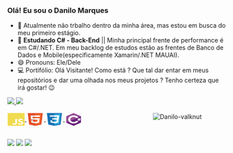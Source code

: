 ### Olá! Eu sou o Danilo Marques

- 🔭 Atualmente não trbalho dentro da minha área, mas estou em busca do meu primeiro estágio.
- 🌱 <b>Estudando C# - Back-End</b> || Minha principal frente de performance é em C#/.NET. Em meu backlog de estudos estão as frentes de Banco de Dados e Mobile(especificamente Xamarin/.NET MAUAI).
- 😄 Pronouns: Ele/Dele
- 💻 Portifólio: Olá Visitante! Como está ? Que tal dar entar em meus repositórios e dar uma olhada nos meus projetos ? Tenho certeza que irá gostar! 😉




 <div>
  <a href="https://github.com/danilo-Mq">
  <img height="180em" src="[!(https://github-readme-stats.vercel.app/api?username=Danilo-Mq)](https://github.com/Danilo-Mq/github-readme-stats)"/>
  <img height="180em" src="https://github-readme-stats.vercel.app/api/top-langs/?username=Danilo-Mqlayout=compactlangs_count=7theme=dark"/>
</div>
<div style="display: inline_block"><br>
  <img align="center" alt="Danilo-Js" height="30" width="40" src="https://raw.githubusercontent.com/devicons/devicon/master/icons/javascript/javascript-plain.svg">
  <!--<img align="center" alt="Rafa-Ts" height="30" width="40" src="https://raw.githubusercontent.com/devicons/devicon/master/icons/typescript/typescript-plain.svg">-->
  <!--<img align="center" alt="Rafa-React" height="30" width="40" src="https://raw.githubusercontent.com/devicons/devicon/master/icons/react/react-original.svg">-->
  <img align="center" alt="Danilo-HTML" height="30" width="40" src="https://raw.githubusercontent.com/devicons/devicon/master/icons/html5/html5-original.svg">
  <img align="center" alt="Danilo-CSS" height="30" width="40" src="https://raw.githubusercontent.com/devicons/devicon/master/icons/css3/css3-original.svg">
  <img align="center" alt="Danilo-Csharp" height="30" width="40" src="https://raw.githubusercontent.com/devicons/devicon/master/icons/csharp/csharp-original.svg">
  <img align="right" alt="Danilo-valknut" width="170" height="170" src="https://media.tenor.com/jePYuaxPHnUAAAAM/rune-guard-rune.gif">
</div>

  ##

<div> 
  <a href="https://www.instagram.com/danilo.mq/" target="_blank"><img src="https://img.shields.io/badge/-Instagram-%23E4405F?style=for-the-badge&logo=instagram&logoColor=white" target="_blank"></a>
  <a href = "mailto:danilomarques289@gmail.com"><img src="https://img.shields.io/badge/-Gmail-%23333?style=for-the-badge&logo=gmail&logoColor=white" target="_blank"></a>
  <a href="https://www.linkedin.com/in/danilo-marques-90a31a1a2/" target="_blank"><img src="https://img.shields.io/badge/-LinkedIn-%230077B5?style=for-the-badge&logo=linkedin&logoColor=white" target="_blank"></a> 

  <!--![Snake animation](https://github.com/rafaballerini/Danilo-Mq/blob/output/github-contribution-grid-snake.svg)-->

</div>
